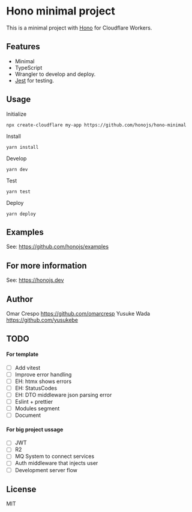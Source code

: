 # Hono minimal project

This is a minimal project with [Hono](https://github.com/honojs/hono/) for Cloudflare Workers.

## Features

- Minimal
- TypeScript
- Wrangler to develop and deploy.
- [Jest](https://jestjs.io/ja/) for testing.

## Usage

Initialize

```
npx create-cloudflare my-app https://github.com/honojs/hono-minimal
```

Install

```
yarn install
```

Develop

```
yarn dev
```

Test

```
yarn test
```

Deploy

```
yarn deploy
```

## Examples

See: <https://github.com/honojs/examples>

## For more information

See: <https://honojs.dev>

## Author

Omar Crespo <https://github.com/omarcresp>
Yusuke Wada <https://github.com/yusukebe>

## TODO

#### For template
- [ ] Add vitest
- [ ] Improve error handling
- [ ] EH: htmx shows errors
- [ ] EH: StatusCodes
- [ ] EH: DTO middleware json parsing error
- [ ] Eslint + prettier
- [ ] Modules segment
- [ ] Document

#### For big project ussage
- [ ] JWT
- [ ] R2
- [ ] MQ System to connect services
- [ ] Auth middleware that injects user
- [ ] Development server flow

## License

MIT
